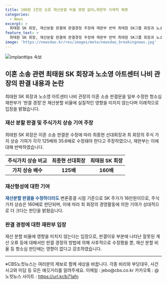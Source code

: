 ```yaml
---
title: 100원 1천원 오류 재산분할 비율 영향 없어…재판부 이례적 해명
categories:
  - News
excerpt: >
  최태원 SK 회장, 재산분할 판결에 판결경정 주장에 재판부 반박 최태원 SK그룹 회장과 노소영 아트센터 나비 관장의 이혼 소송에서 재산분할 판결을 놓고 최태원 회장측이 주식가치 상승 기여 정정을 주장했다. 그러나 재판부는 판결경정이 재산분할 비율에 영향을 미치지 않는다고 밝혀, 최종적인 재산분할 기준시점은 2024년 4월 16일로, 이에 따른 주식 가치 상승을 설명했다. 또한, 노태우 전 대통령 등이 SK 주식의 가치 증가에 지속적으로 기여했다는 판단을 유지했다. 재산분할 판결을 놓고 최태원 회장과 노소영 관장 측의 입장 차이가 논란을 빚고 있다.
feature_text: >
  최태원 SK 회장, 재산분할 판결에 판결경정 주장에 재판부 반박 최태원 SK그룹 회장과 노소영 아트센터 나비 관장의 이혼 소송에서 재산분할 판결을 놓고 최태원 회장측이 주식가치 상승 기여 정정을 주장했다. 그러나 재판부는 판결경정이 재산분할 비율에 영향을 미치지 않는다고 밝혀, 최종적인 재산분할 기준시점은 2024년 4월 16일로, 이에 따른 주식 가치 상승을 설명했다. 또한, 노태우 전 대통령 등이 SK 주식의 가치 증가에 지속적으로 기여했다는 판단을 유지했다. 재산분할 판결을 놓고 최태원 회장과 노소영 관장 측의 입장 차이가 논란을 빚고 있다.
image: 'https://newsdao.kr/res/images/meta/newsdao_breakingnews.jpg'
---
```


<p><img src="https://newsdao.kr/res/images/meta/newsdao_breakingnews.jpg" alt="implanttips 속보" /></p>

<h2 data-ke-size="size26">이혼 소송 관련 최태원 SK 회장과 노소영 아트센터 나비 관장의 판결 내용과 논란</h2>

<p data-ke-size="size16">최태원 SK 회장과 노소영 아트센터 나비 관장의 이혼 소송 판결문을 일부 수정한 항소심 재판부가 '판결 경정'은 재산분할 비율에 실질적인 영향을 미치지 않는다며 이례적으로 입장을 밝혔습니다.</p>

<h3>재산 분할 판결 및 주식가치 상승 기여 주장</h3>

<p data-ke-size="size16">최태원 SK 회장은 이혼 소송 판결문 수정에 따라 최종현 선대회장과 최 회장의 주식 가치 상승 기여가 각각 125배와 35.6배로 수정돼야 한다고 주장하였으나, 재판부는 이에 대해 반박하였습니다.</p>

<table>
    <thead>
        <tr>
            <th>주식가치 상승 비교</th>
            <th>최종현 선대회장</th>
            <th>최태원 SK 회장</th>
        </tr>
    </thead>
    <tbody>
        <tr>
            <td style="text-align: center; height: 17px;"><b>가치 상승 배수</b></td>
            <td style="text-align: center; height: 17px;"><b>125배</b></td>
            <td style="text-align: center; height: 17px;"><b>160배</b></td>
        </tr>
    </tbody>
</table>

<h3>재산형성에 대한 기여</h3>

<p data-ke-size="size16"><b><span style="color: #1a5490;">재산분할 판결을 수정하더라도</span></b> 변론종결 시점 기준으로 SK 주가가 16만원이므로, 주식가치 상승은 160배로 판단되며, 이에 따라 최 회장의 경영활동에 의한 기여가 상대적으로 더 크다는 판단을 밝혔습니다.</p>

<h3>판결 경정에 대한 재판부 입장</h3>

<p data-ke-size="size16">재산 분할 비율에 영향을 미치지 않는다는 입장으로, 판결이유 부분에 나타난 잘못된 계산 오류 등에 대해서만 판결 경정의 방법에 의해 사후적으로 수정했을 뿐, 재산 분할 비율 등 항소심 판단에는 영향이 없다고 강조하였습니다.</p>

<hr>

<p data-ke-size="size16">※CBS노컷뉴스는 여러분의 제보로 함께 세상을 바꿉니다. 각종 비리와 부당대우, 사건사고와 미담 등 모든 얘깃거리를 알려주세요. 이메일 : jebo@cbs.co.kr 카카오톡 : @노컷뉴스 사이트 : <a href="https://url.kr/b71afn">https://url.kr/b71afn</a></p>

<p data-ke-size="size16">&nbsp;</p>

